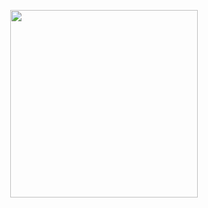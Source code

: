<p align="center">
  <img src="https://camo.githubusercontent.com/f89340992e68997e7f9b886d17d0a495ab644fe163598962ad34dc803be8388c/68747470733a2f2f6d656469612e67697068792e636f6d2f6d656469612f59307555366f7133684a31477532457231712f736f757263652e676966" height="300">
 </p>
